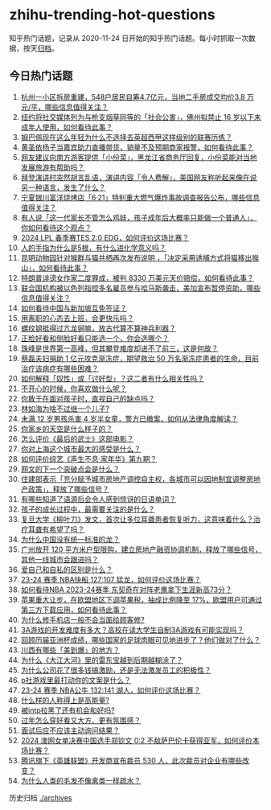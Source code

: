 # zhihu-trending-hot-questions

知乎热门话题，记录从 2020-11-24
日开始的知乎热门话题。每小时抓取一次数据，按天[归档](./archives)。

## 今日热门话题

<!-- BEGIN -->
<!-- 最后更新时间 Sun Jan 28 2024 07:00:44 GMT+0800 (China Standard Time) -->

1. [杭州一小区拆房重建，548户居民自筹4.7亿元，当地二手房成交均价3.8 万元/平，哪些信息值得关注？](https://www.zhihu.com/question/641464817)
1. [纽约将社交媒体列为与枪支烟草同等的「社会公害」，佛州拟禁止 16 岁以下未成年人使用，如何看待此事？](https://www.zhihu.com/question/641473165)
1. [姆巴佩现在这么年轻为什么不选择去英超西甲这样级别的联赛历练？](https://www.zhihu.com/question/637319547)
1. [黄圣依杨子当嘉宾助力直播带货，销量不及预期商家报警，如何看待此事？](https://www.zhihu.com/question/641462469)
1. [网友建议向南方游客提供「小份菜」，黑龙江省商务厅回复，小份菜能对当地发展旅游有帮助吗？](https://www.zhihu.com/question/641476391)
1. [拜登演讲时突然胡言乱语，演讲内容「令人费解」，美国网友称听起来像在说另一种语言，发生了什么？](https://www.zhihu.com/question/641518848)
1. [宁夏银川富洋烧烤店「6·21」特别重大燃气爆炸事故调查报告公布，哪些信息值得关注？](https://www.zhihu.com/question/641518290)
1. [有人说「这一代家长不管怎么鸡娃，孩子成年后大概率只能做一个普通人」，你如何看待这个观点？](https://www.zhihu.com/question/641217735)
1. [2024 LPL 春季赛TES 2:0 EDG，如何评价这场比赛？](https://www.zhihu.com/question/641543836)
1. [人的手指为什么是5根，有什么进化学意义吗？](https://www.zhihu.com/question/31178576)
1. [昆明动物园针对猴群与猫共栖再次发布说明 ，「决定采用诱捕方式将猫移出猴山」，如何看待此事？](https://www.zhihu.com/question/641469488)
1. [特朗普诽谤女作家二度罪成，被判 8330 万美元天价赔偿，如何看待此事？](https://www.zhihu.com/question/641487510)
1. [联合国机构被以色列指控多名雇员参与哈马斯袭击，美加宣布暂停资助，哪些信息值得关注？](https://www.zhihu.com/question/641512132)
1. [如何看待中国与新加坡互免签证？](https://www.zhihu.com/question/641155861)
1. [用离职的心态去上班，会更快乐吗？](https://www.zhihu.com/question/641400008)
1. [螺纹钢抵得过亢龙锏嘛，放古代算不算神兵利器？](https://www.zhihu.com/question/634785011)
1. [正脸好看和侧脸好看只能选一个，你会选哪个？](https://www.zhihu.com/question/640297803)
1. [珠峰是世界第一高峰，但其攀登难度却进不了前三，这是何故？](https://www.zhihu.com/question/638858982)
1. [蔡磊夫妇捐助 1 亿元攻克渐冻症，期望救治 50 万名渐冻症患者的生命，目前治疗该病症有哪些困难？](https://www.zhihu.com/question/641465431)
1. [如何解释「奴性」或「讨好型」？这二者有什么相关性吗？](https://www.zhihu.com/question/641330204)
1. [不开心的时候，你喜欢做什么呢？](https://www.zhihu.com/question/639484843)
1. [你敢于在面对孩子时，直视自己的缺点吗？](https://www.zhihu.com/question/640768684)
1. [林如海为啥不过继一个儿子?](https://www.zhihu.com/question/403095506)
1. [未满 12 岁男孩杀害 4 岁半女童，警方已撤案，如何从法律角度解读？](https://www.zhihu.com/question/641402351)
1. [你家乡的天空是什么样子的？](https://www.zhihu.com/question/641372337)
1. [怎么评价《最后的武士》这部电影？](https://www.zhihu.com/question/641153216)
1. [你对上海这个城市最大的感受是什么？](https://www.zhihu.com/question/570650821)
1. [如何评价综艺《声生不息·家年华》第九期？](https://www.zhihu.com/question/641479900)
1. [网文的下一个突破点会是什么？](https://www.zhihu.com/question/640577758)
1. [住建部表示「充分赋予城市房地产调控自主权，各城市可以因地制宜调整房地产政策」，释放了哪些信号？](https://www.zhihu.com/question/641313622)
1. [有哪些知道了语源后会令人感到惊讶的日语单词？](https://www.zhihu.com/question/571448170)
1. [孩子的成长过程中，最需要关注的是什么？](https://www.zhihu.com/question/639545231)
1. [复旦大学《柳叶刀》发文，首次让多位耳聋患者恢复听力，这意味着什么？治疗耳聋有希望了吗？](https://www.zhihu.com/question/641296126)
1. [为什么中国没有统一标准的龙？](https://www.zhihu.com/question/641412259)
1. [广州放开 120 平方米户型限购，建立房地产融资协调机制，释放了哪些信号，其他一线城市会跟进吗？](https://www.zhihu.com/question/641463017)
1. [爱自己和自私的区别是什么？](https://www.zhihu.com/question/640809541)
1. [23-24 赛季 NBA快船 127:107 猛龙，如何评价这场比赛？](https://www.zhihu.com/question/641460450)
1. [如何看待NBA 2023-24赛季 东契奇在对阵老鹰拿下生涯新高73分？](https://www.zhihu.com/question/641469291)
1. [苹果重大让步，在欧盟地区下调苹果税，抽成比例降至 17%，欧盟用户可通过第三方下载应用，如何看待此事？](https://www.zhihu.com/question/641464795)
1. [为什么修手机店一般不会当面给顾客修?](https://www.zhihu.com/question/639820637)
1. [3A游戏的开发难度有多大？高校在读大学生自制3A游戏有可能实现吗？](https://www.zhihu.com/question/641383410)
1. [回顾历届亚洲杯成绩，哪些国家的足球肉眼可见地进步了？他们做对了什么？](https://www.zhihu.com/question/641342798)
1. [川西有哪些「美到爆」的地方？](https://www.zhihu.com/question/451876418)
1. [为什么《大江大河》里的雷东宝越到后期越糊涂了？](https://www.zhihu.com/question/444454200)
1. [为什么公司花了很多钱搞激励，还是无法激发员工的积极性？](https://www.zhihu.com/question/640415423)
1. [p社游戏里最打动你的文案是什么？](https://www.zhihu.com/question/638905251)
1. [23-24 赛季 NBA公牛 132:141 湖人，如何评价这场比赛？](https://www.zhihu.com/question/641301134)
1. [什么样的人称得上是高能量?](https://www.zhihu.com/question/535994950)
1. [被intp拉黑了还有机会和好吗?](https://www.zhihu.com/question/640838941)
1. [过年怎么穿好看又大方、更有氛围感？](https://www.zhihu.com/question/638134014)
1. [面试后应不应该主动询问结果？](https://www.zhihu.com/question/640071300)
1. [2024 澳网女单决赛中国选手郑钦文 0:2 不敌萨巴伦卡获得亚军，如何评价本场比赛？](https://www.zhihu.com/question/641520908)
1. [腾讯旗下《英雄联盟》开发商宣布裁员 530 人，此次裁员对企业有哪些改变？](https://www.zhihu.com/question/640789639)
1. [为什么人类的毛发不像禽类一样疏水？](https://www.zhihu.com/question/624387402)

<!-- END -->

历史归档 [./archives](./archives)
